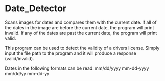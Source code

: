 # Date_Detector
Scans images for dates and compares them with the current date. If all of the dates in the image are before the current date, the program will print invalid. If any of the dates are past the current date, the program will print valid. 

This program can be used to detect the validity of a drivers license. Simply input the file path to the program and it will produce a response (valid/invalid). 

Dates in the following formats can be read:
  mm/dd/yyyy
  mm-dd-yyyy
  mm/dd/yy
  mm-dd-yy
